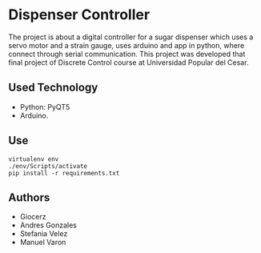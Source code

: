 # Dispenser Controller
The project is about a digital controller for a sugar dispenser which uses a servo motor and a strain gauge, uses arduino and app in python, where connect through serial communication. This project was developed that final project of Discrete Control course at Universidad Popular del Cesar.
## Used Technology
- Python: PyQT5
- Arduino.

## Use
```
virtualenv env
./env/Scripts/activate
pip install -r requirements.txt
```

## Authors
- Giocerz
- Andres Gonzales
- Stefania Velez
- Manuel Varon
